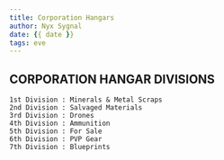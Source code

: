 ```yaml
---
title: Corporation Hangars
author: Nyx Sygnal
date: {{ date }}
tags: eve
---
```

## CORPORATION HANGAR DIVISIONS

```
1st Division : Minerals & Metal Scraps
2nd Division : Salvaged Materials
3rd Division : Drones
4th Division : Ammunition
5th Division : For Sale
6th Division : PVP Gear
7th Division : Blueprints
```